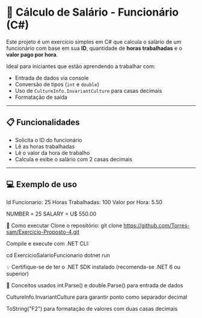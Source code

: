 # 💼 Cálculo de Salário - Funcionário (C#)

Este projeto é um exercício simples em C# que calcula o salário de um funcionário com base em sua **ID**, quantidade de **horas trabalhadas** e o **valor pago por hora**.

Ideal para iniciantes que estão aprendendo a trabalhar com:
- Entrada de dados via console
- Conversão de tipos (`int` e `double`)
- Uso de `CultureInfo.InvariantCulture` para casas decimais
- Formatação de saída

---

## 📋 Funcionalidades

- Solicita o ID do funcionário
- Lê as horas trabalhadas
- Lê o valor da hora de trabalho
- Calcula e exibe o salário com 2 casas decimais

---

## 💻 Exemplo de uso

Id Funcionario: 25
Horas Trabalhadas: 100
Valor por Hora: 5.50

NUMBER = 25
SALARY = U$ 550.00

🚀 Como executar
Clone o repositório:
git clone https://github.com/Torres-sam/Exercicio-Proposto-4.git

Compile e execute com .NET CLI:

cd ExercicioSalarioFuncionario
dotnet run

💡 Certifique-se de ter o .NET SDK instalado (recomenda-se .NET 6 ou superior)

🧠 Conceitos usados
int.Parse() e double.Parse() para entrada de dados

CultureInfo.InvariantCulture para garantir ponto como separador decimal

ToString("F2") para formatação de valores com duas casas decimais


